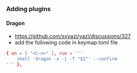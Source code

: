 ### Adding plugins
#### Dragon
- https://github.com/sxyazi/yazi/discussions/327
- add the following code in keymap.toml file
```toml
{ on = [ "<C-n>" ], run = '''
    shell 'dragon -x -i -T "$1"' --confirm
''' },
```